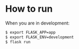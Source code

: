 # How to run

When you are in development:

```bash
$ export FLASK_APP=app
$ export FLASK_ENV=development
$ flask run
```
